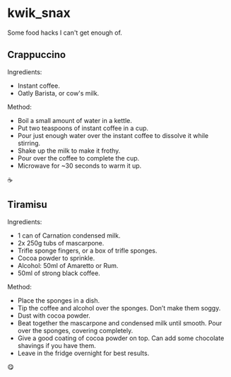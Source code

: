 # kwik_snax

Some food hacks I can't get enough of.

## Crappuccino

Ingredients:
- Instant coffee.
- Oatly Barista, or cow's milk.

Method:
- Boil a small amount of water in a kettle.
- Put two teaspoons of instant coffee in a cup.
- Pour just enough water over the instant coffee to dissolve it while stirring.
- Shake up the milk to make it frothy.
- Pour over the coffee to complete the cup.
- Microwave for ~30 seconds to warm it up.

☕

## Tiramisu

Ingredients:
- 1 can of Carnation condensed milk.
- 2x 250g tubs of mascarpone.
- Trifle sponge fingers, or a box of trifle sponges.
- Cocoa powder to sprinkle.
- Alcohol: 50ml of Amaretto or Rum.
- 50ml of strong black coffee.

Method:
- Place the sponges in a dish.
- Tip the coffee and alcohol over the sponges. Don’t make them soggy.
- Dust with cocoa powder.
- Beat together the mascarpone and condensed milk until smooth. Pour over the sponges, covering completely.
- Give a good coating of cocoa powder on top. Can add some chocolate shavings if you have them.
- Leave in the fridge overnight for best results.

😋
